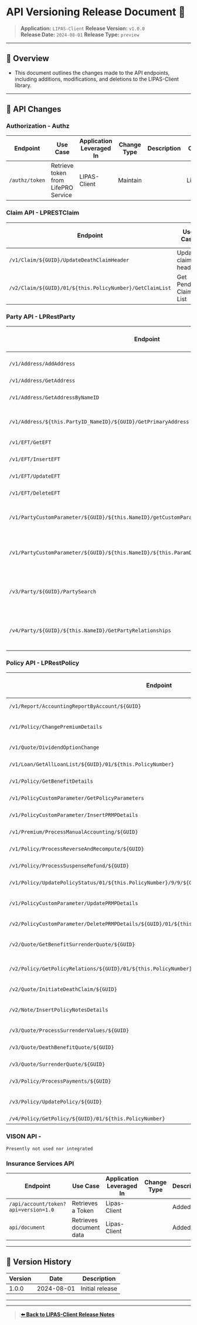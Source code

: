 # API Versioning Release Document 📄

> **Application:** `LIPAS-Client`
> **Release Version:** `v1.0.0`  
> **Release Date:** `2024-08-01`
> **Release Type:** `preview`

---

## 📄 Overview

* This document outlines the changes made to the API endpoints, including additions, modifications, and deletions to the LIPAS-Client library.

---

## 📝 API Changes

### Authorization - Authz
| Endpoint                | Use Case                          | Application Leveraged In | Change Type | Description                                                                 | Owner | Version|
|-------------------------|-----------------------------------|--------------------------|-------------|-----------------------------------------------------------------------------|-------|-------|
| `/authz/token`      | Retrieve token from LifePRO Service            | LIPAS-Client    | Maintain    |                          | LifePRO      |   v.20.SP4      |

### Claim API - LPRESTClaim
| Endpoint                | Use Case                          | Application Leveraged In | Change Type | Description                                                                 | Owner | Version|
|-------------------------|-----------------------------------|--------------------------|-------------|-----------------------------------------------------------------------------|-------|-------|
| `/v1/Claim/${GUID}/UpdateDeathClaimHeader` | Update claim header             | N/A                    | Added      |   | LifePRO       | v.20.SP4         |
| `/v2/Claim/${GUID}/01/${this.PolicyNumber}/GetClaimList`  | Get Pending Claim List    | N/A                    | Added    |                       | LifePRO      | v.20.SP4          |

### Party API - LPRestParty
| Endpoint                | Use Case                          | Application Leveraged In | Change Type | Description                                                                 | Owner | Version|
|-------------------------|-----------------------------------|--------------------------|-------------|-----------------------------------------------------------------------------|-------|-------|
|`/v1/Address/AddAddress` | Add Address to NameRecord | | Added| | LifePRO | v.20.SP4|
|`/v1/Address/GetAddress` | Get Address  | | Added | | LifePRO | v.20.SP4|
|`/v1/Address/GetAddressByNameID`| Gets Address by NameID | | Added | | LifePRO | v.20.SP4|
| `/v1/Address/${this.PartyID_NameID}/${GUID}/GetPrimaryAddress`| Gets Primary Address by NameID| | Added| | LifePRO | v.20.SP4|
| `/v1/EFT/GetEFT`| Gets EFT by NameID | | Added| |LifePRO | v.20.SP4 |
| `/v1/EFT/InsertEFT` | Inserts EFT by NameID || Added || LifePRO | v.20.SP4|
| `/v1/EFT/UpdateEFT` | Updates EFT by NameID || Added || LifePRO | v.20.SP4|
| `/v1/EFT/DeleteEFT`| Deletes EFT by NameID || Added || LifePRO | v.20.SP4 |
| `/v1/PartyCustomParameter/${GUID}/${this.NameID}/getCustomParameter` | Retrieves party custom parameters by NameID| | Added|| LifePRO| v.20.SP4|
|`/v1/PartyCustomParameter/${GUID}/${this.NameID}/${this.ParamDefinitionID}/getCustomParameter`| Retrieves party custom parameters by definition ID| | Added|| LifePRO | v.20.SP4|
|`/v3/Party/${GUID}/PartySearch`| Executes a party search by NameID, SSN or Name||Added| | LifePRO | v.20.SP4|
|`/v4/Party/${GUID}/${this.NameID}/GetPartyRelationships`| Gets Relationships associated with a NameID| | Added| |LifePRO | v.20.SP4|

### Policy API - LPRestPolicy
| Endpoint                | Use Case                          | Application Leveraged In | Change Type | Description                                                                 | Owner | Version|
|-------------------------|-----------------------------------|--------------------------|-------------|-----------------------------------------------------------------------------|-------|-------|
|`/v1/Report/AccountingReportByAccount/${GUID}` | Retrieves accounting history data | | Added || LifePRO | v.20.SP4|
|`/v1/Policy/ChangePremiumDetails`| Changes premium details mode/method/option|| Added| | LifePRO | v.20.SP4|
|`/v1/Quote/DividendOptionChange` | Changes a policy dividend option || Added || LifePRO | v.20.SP4|
|`/v1/Loan/GetAllLoanList/${GUID}/01/${this.PolicyNumber}` | Retrieves loan history data || Added || LifePRO | v.20.SP4|
|`/v1/Policy/GetBenefitDetails`| Gets policy Benefit Data|| Added|| LifePRO | v.20.SP4|
|`/v1/PolicyCustomParameter/GetPolicyParameters`| Gets policy parameters|| Added|| LifePRO| v.20.SP4|
|`/v1/PolicyCustomParameter/InsertPRMPDetails`| Inserts a new policy custom parameter|| Added|| LifePRO|v.20.SP4|
|`/v1/Premium/ProcessManualAccounting/${GUID}` | Processes policy manual accounting || Added|| LifePRO |v.20.SP4|
|`/v1/Policy/ProcessReverseAndRecompute/${GUID}`| Processes reversal of anniversary|| Added|| LifePRO | v.20.SP4|
|`/v1/Policy/ProcessSuspenseRefund/${GUID}`| Process suspense refund|| Added|| LifePRO| v.20.SP4|
| `/v1/Policy/UpdatePolicyStatus/01/${this.PolicyNumber}/9/9/${GUID}`| Updates policy contract status|| Added|| LifePRO | v.20.SP4|
|`/v1/PolicyCustomParameter/UpdatePRMPDetails`| Updates existing Policy parameter value|| Added|| LifePRO | v.20.SP4|
|`/v2/PolicyCustomParameter/DeletePRMPDetails/${GUID}/01/${this.PolicyNumber}/${this.ParmDefinitionID}`| Deletes a specified parameter|| Added|| LifePRO| v.20.SP4|
|`/v2/Quote/GetBenefitSurrenderQuote/${GUID}`| Retrieves a benefit surrender quote amount|| Added|| LifePRO| v.20.SP4|
|`/v2/Policy/GetPolicyRelations/${GUID}/01/${this.PolicyNumber}`| Retrieve spolicy relations by Policy Number|| Added||LifePRO|v.20.SP4|
|`/v2/Quote/InitiateDeathClaim/${GUID}`| Initiates a death claim for a policy|| Added|| LifePRO| v.20.SP4|
|`/v2/Note/InsertPolicyNotesDetails`| Inserts a policy note into an insurance record|| Added|| LifePRO| v.20.SP4|
|`/v3/Quote/ProcessSurrenderValues/${GUID}`| Processes the surrender of a policy|| Added|| LifePRO| v.20.SP4|
|`/v3/Quote/DeathBenefitQuote/${GUID}`| Retrieves a death benefit quote|| Added|| LifePRO| v.20.SP4|
|`/v3/Quote/SurrenderQuote/${GUID}`| Retrieves a surrender quote|| Added|| LifePRO| v.20.SP4|
|`/v3/Policy/ProcessPayments/${GUID}`| processes premium or loan payments|| Added|| LifePRO| v.20.SP4|
|`/v3/Policy/UpdatePolicy/${GUID}`| updates the policy contract record segment fields|| Added|| LifePRO | v.20.SP4|
|`/v4/Policy/GetPolicy/${GUID}/01/${this.PolicyNumber}`| Gets policy details|| Added|| LifePRO | v.20.SP4|




### VISON API - 
`Presently not used nor integrated`

### Insurance Services API 
| Endpoint                | Use Case                          | Application Leveraged In | Change Type | Description                                                                 | Owner | Version|
|-------------------------|-----------------------------------|--------------------------|-------------|-----------------------------------------------------------------------------|-------|-------|
|`/api/account/token?api=version=1.0`| Retrieves a Token| Lipas-Client| | Added| EIN | v.1.0.0|
|`api/document`| Retrieves document data| Lipas-Client|| Added| EIN| v.1.0.0






---

## 🔄 Version History

| Version | Date       | Description                |
| ------- | ---------- | -------------------------- |
| 1.0.0   | 2024-08-01 | Initial release             |

---

---

> **[⬅️ Back to LIPAS-Client Release Notes](../LIPAS-Client-1.0.0/1.1.0.md)**